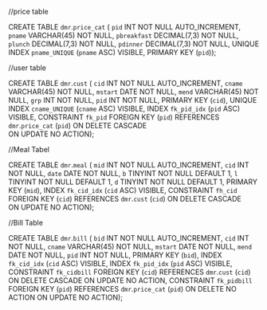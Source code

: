 //price table

CREATE TABLE `dmr`.`price_cat` (
  `pid` INT NOT NULL AUTO_INCREMENT,
  `pname` VARCHAR(45) NOT NULL,
  `pbreakfast` DECIMAL(7,3) NOT NULL,
  `plunch` DECIMAL(7,3) NOT NULL,
  `pdinner` DECIMAL(7,3) NOT NULL,
  UNIQUE INDEX `pname_UNIQUE` (`pname` ASC) VISIBLE,
  PRIMARY KEY (`pid`));

//user table

CREATE TABLE `dmr`.`cust` (
  `cid` INT NOT NULL AUTO_INCREMENT,
  `cname` VARCHAR(45) NOT NULL,
  `mstart` DATE NOT NULL,
  `mend` VARCHAR(45) NOT NULL,
  `grp` INT NOT NULL,
  `pid` INT NOT NULL,
  PRIMARY KEY (`cid`),
  UNIQUE INDEX `cname_UNIQUE` (`cname` ASC) VISIBLE,
  INDEX `fk_pid_idx` (`pid` ASC) VISIBLE,
  CONSTRAINT `fk_pid`
    FOREIGN KEY (`pid`)
    REFERENCES `dmr`.`price_cat` (`pid`)
    ON DELETE CASCADE  
    ON UPDATE NO ACTION);

//Meal Tabel

CREATE TABLE `dmr`.`meal` (
  `mid` INT NOT NULL AUTO_INCREMENT,
  `cid` INT NOT NULL,
  `date` DATE NOT NULL,
  `b` TINYINT NOT NULL DEFAULT 1,
  `l` TINYINT NOT NULL DEFAULT 1,
  `d` TINYINT NOT NULL DEFAULT 1,
  PRIMARY KEY (`mid`),
  INDEX `fk_cid_idx` (`cid` ASC) VISIBLE,
  CONSTRAINT `fh_cid`
    FOREIGN KEY (`cid`)
    REFERENCES `dmr`.`cust` (`cid`)
    ON DELETE CASCADE  
    ON UPDATE NO ACTION);

  //Bill Table

CREATE TABLE `dmr`.`bill` (
  `bid` INT NOT NULL AUTO_INCREMENT,
  `cid` INT NOT NULL,
  `cname` VARCHAR(45) NOT NULL,
  `mstart` DATE NOT NULL,
  `mend` DATE NOT NULL,
  `pid` INT NOT NULL,
  PRIMARY KEY (`bid`),
  INDEX `fk_cid_idx` (`cid` ASC) VISIBLE,
  INDEX `fk_pid_idx` (`pid` ASC) VISIBLE,
  CONSTRAINT `fk_cidbill`
    FOREIGN KEY (`cid`)
    REFERENCES `dmr`.`cust` (`cid`)
    ON DELETE CASCADE
    ON UPDATE NO ACTION,
  CONSTRAINT `fk_pidbill`
    FOREIGN KEY (`pid`)
    REFERENCES `dmr`.`price_cat` (`pid`)
    ON DELETE NO ACTION
    ON UPDATE NO ACTION);
